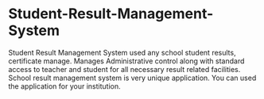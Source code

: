 # Student-Result-Management-System
Student Result Management System used any school student results, certificate manage. Manages Administrative control along with standard access to teacher and student for all necessary result related facilities. School result management system is very unique application. You can used the application for your institution.
